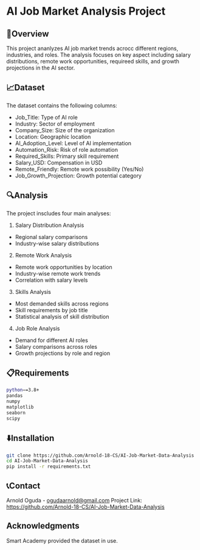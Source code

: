 # AI Job Market Analysis Project

## 📃Overview
This project ananlyzes AI job market trends acrocc different regions, industries, and roles. The analysis focuses on key aspect including salary distributions, remote work opportunities, requireed skills, and growth projections in the AI sector.

## 📈Dataset
The dataset contains the following columns:

- Job_Title: Type of AI role
- Industry: Sector of employment
- Company_Size: Size of the organization
- Location: Geographic location
- AI_Adoption_Level: Level of AI implementation
- Automation_Risk: Risk of role automation
- Required_Skills: Primary skill requirement
- Salary_USD: Compensation in USD
- Remote_Friendly: Remote work possibility (Yes/No)
- Job_Growth_Projection: Growth potential category

## 🔍Analysis
The project inscludes four main analyses:

1. Salary Distribution Analysis
- Regional salary comparisons
- Industry-wise salary distributions

2. Remote Work Analysis
- Remote work opportunities by location
- Industry-wise remote work trends
- Correlation with salary levels

3. Skills Analysis
- Most demanded skills across regions
- Skill requirements by job title
- Statistical analysis of skill distribution

4. Job Role Analysis
- Demand for different AI roles
- Salary comparisons across roles
- Growth projections by role and region

## 📋Requirements
```bash
python==3.8+
pandas
numpy
matplotlib
seaborn
scipy
```

## ⬇️Installation
```bash
git clone https://github.com/Arnold-18-CS/AI-Job-Market-Data-Analysis
cd AI-Job-Market-Data-Analysis
pip install -r requirements.txt
```

## 📞Contact
Arnold Oguda - ogudaarnold@gmail.com 
Project Link: https://github.com/Arnold-18-CS/AI-Job-Market-Data-Analysis

## Acknowledgments
Smart Academy provided the dataset in use.



